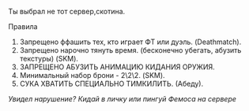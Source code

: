 Ты выбрал не тот сервер,скотина.

 Правила
 1. Запрещено ффашить тех, кто играет ФТ или дуэль. (Deathmatch).
 2. Запрещено нарочно тянуть время. (бесконечно убегать, абузить текстуры) (SKM).
 3. ЗАПРЕЩЕНО АБУЗИТЬ АНИМАЦИЮ КИДАНИЯ ОРУЖИЯ.
 4. Минимальный набор брони - 2\2\2. (SKM).
 5. СУКА ХВАТИТЬ СПЕЦИАЛЬНО ТИМКИЛИТЬ. (Абеду).

 *Увидел нарушение? Кидай в личку  или пингуй Фемоса на сервере*
